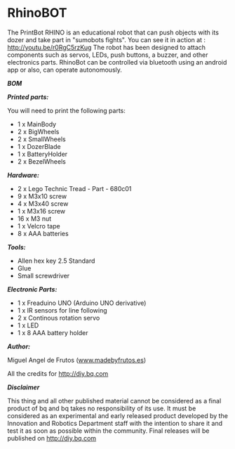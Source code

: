 RhinoBOT
========

The PrintBot RHINO is an educational robot that can push objects with its dozer and take part in "sumobots fights".  You can see it in action at : http://youtu.be/r0RgC5rzKug  The robot has been designed to attach components such as servos, LEDs, push buttons, a buzzer, and other electronics parts.  RhinoBot can be controlled via bluetooth using an android app or also, can operate autonomously.

_**BOM**_

_**Printed parts:**_

You will need to print the following parts:

- 1 x MainBody
- 2 x BigWheels
- 2 x SmallWheels
- 1 x DozerBlade
- 1 x BatteryHolder
- 2 x BezelWheels

_**Hardware:**_

- 2 x Lego Technic Tread - Part - 680c01
- 9 x M3x10 screw
- 4 x M3x40 screw
- 1 x M3x16 screw
- 16 x M3 nut
- 1 x Velcro tape
- 8 x AAA batteries

_**Tools:**_

- Allen hex key 2.5 Standard
- Glue
- Small screwdriver
 
_**Electronic Parts:**_

- 1 x Freaduino UNO (Arduino UNO derivative)
- 1 x IR sensors for line following
- 2 x Continous rotation servo
- 1 x LED
- 1 x 8 AAA battery holder

_**Author:**_

Miguel Angel de Frutos (www.madebyfrutos.es)

All the credits for  http://diy.bq.com

_**Disclaimer**_

This thing and all other published material cannot be considered as a final product of bq and bq takes no responsibility of its use. 
It must be considered as an experimental and early released product developed by the Innovation and Robotics Department staff with the intention to share it and test it as soon as possible within the community. 
Final releases will be published on http://diy.bq.com
